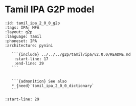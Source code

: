 
# Tamil IPA G2P model

``````{g2p} Tamil IPA G2P model
:id: tamil_ipa_2_0_0_g2p
:tags: IPA; MFA
:layout: g2p
:language: Tamil
:phoneset: IPA
:architecture: pynini

   ```{include} ../../../g2p/tamil/ipa/v2.0.0/README.md
    :start-line: 17
    :end-line: 29
   ```


   ```{admonition} See also
   * {need}`tamil_ipa_2_0_0_dictionary`
   ```
``````

```{include} ../../../g2p/tamil/ipa/v2.0.0/README.md
:start-line: 29
```

